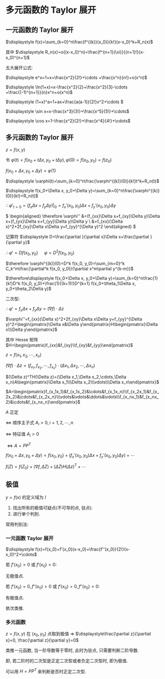 # 多元函数的 Taylor 展开

## 一元函数的 Taylor 展开

$\displaystyle f(x)=\sum_{k=0}^n\frac{f^{(k)}(x_0)}{k!}(x-x_0)^k+R_n(x)$

其中 $\displaystyle R_n(x)=o((x-x_0)^n)=\frac{f^{n+1}(\xi)}{(n+1)!}(x-x_0)^{n+1}$

五大展开公式:

$\displaystyle e^x=1+x+\frac{x^2}{2!}+\cdots +\frac{x^n}{n!}+o(x^n)$

$\displaystyle \ln(1+x)=x-\frac{x^2}{2}+\frac{x^2}{3}-\cdots +\frac{(-1)^{n+1}}{n}x^n+o(x^n)$

$\displaystyle (1+x)^a=1+ax+\frac{a(a-1)}{2!}x^2+\cdots $

$\displaystyle \sin x=x-\frac{x^3}{3!}+\frac{x^5}{5!}+\cdots$

$\displaystyle \cos x=1-\frac{x^2}{2!}+\frac{x^4}{4!}+\cdots$

## 多元函数的 Taylor 展开

$z=f(x,y)$

令 $\varphi(t)=f(x_0+t\Delta x, y_0+t\Delta y), \varphi(0)=f(x_0, y_0)=f(z_0)$

$\displaystyle f(x_0+\Delta x, y_0+\Delta y)=\varphi(1)$

$\displaystyle \varphi(t)=\sum_{k=0}^n\frac{\varphi^{(k)}(0)}{k!}t^k+R_n(t)$

$\displaystyle f(x_0+\Delta x, y_0+\Delta y)=\sum_{k=0}^n\frac{\varphi^{(k)}(0)}{k!}+R_n(t)$

$\therefore \varphi'_{t=0}=(f_x\Delta x+f_y\Delta y)|_0=f_x'(x_0, y_0)\Delta x+f_y'(x_0, y_0)\Delta y$

$
\begin{aligned}
\therefore \varphi''
&=(f_{xx}\Delta x+f_{xy}\Delta y)\Delta x+(f_{yx}\Delta x+f_{yy}\Delta y)\Delta y \\
&=f_{xx}(\Delta x)^2+2f_{xy}\Delta x\Delta y+f_{yy}^(\Delta y)^2
\end{aligned}
$

记算符 $\displaystyle D=\frac{\partial }{\partial x}\Delta x+\frac{\partial }{\partial y}$

$\therefore \varphi'=D f(x_0, y_0)$
$\quad \varphi=D^2 f(x_0, y_0)$

$\therefore \varphi^{(k)}(0)=D^k f(x_0, y_0)=\sum_{m=0}^k C_k^m\frac{\partial^k f(x_0, y_0)}{\partial x^m\partial y^{k-m}}$

$\therefore\displaystyle f(x_0+\Delta x, y_0+\Delta y)=\sum_{k=0}^n\frac{1}{k!}D^k f(x_0, y_0)+\frac{1}{(k+1)!}D^{k+1} f(x_0+\theta_1\Delta x, y_0+\theta_2\Delta y)$

二次型:

$\therefore \varphi'=f_x\Delta x+f_y\Delta y=(\nabla f)\cdot \Delta z$

$\varphi''=f_{xx}(\Delta x)^2+2f_{xy}\Delta x\Delta y+f_{yy}^(\Delta y)^2=\begin{pmatrix}\Delta x&\Delta y\end{pmatrix}H\begin{pmatrix}\Delta x\\\Delta y\end{pmatrix}$

其中 Hesse 矩阵 $H=\begin{pmatrix}f_{xx}&f_{xy}\\f_{xy}&f_{yy}\end{pmatrix}$

$z=f(x_1, x_2, \cdots , x_n)$

$(\nabla f)\cdot \Delta z=(f_{x_1},f_{x_2},\cdots,f_{x_n})\cdot (\Delta x_1,\Delta x_2,\cdots,\Delta x_n)$

$(\Delta z)^TH(\Delta z)=(\Delta x_1,\Delta x_2,\cdots,\Delta x_n)A\begin{pmatrix}\Delta x_1\\\Delta x_2\\\vdots\\\Delta x_n\end{pmatrix}$

$A=\begin{pmatrix}f_{x_1x_1}&f_{x_1x_2}&\cdots&f_{x_1x_n}\\f_{x_2x_1}&f_{x_2x_2}&\cdots&f_{x_2x_n}\\\vdots&\vdots&\ddots&\vdots\\f_{x_nx_1}&f_{x_nx_2}&\cdots&f_{x_nx_n}\end{pmatrix}$

$A$ 正定

$\Leftrightarrow$ 顺序主子式 $A_i>0, i=1,2,\cdots,n$

$\Leftrightarrow$ 特征值 $A_i>0$

$\Leftrightarrow A=PP^T$

$f(x_0+\Delta x, y_0+\Delta y)=f(x_0, y_0)+(f_x'(x_0, y_0)\Delta x+f_y'(x_0, y_0)\Delta y)+\cdots$

$f(Z)=f(Z_0)+\langle \nabla f, \Delta Z\rangle +(\Delta Z) H(\Delta z)^T+\cdots$


## 极值

$y=f(x)$ 的定义域为 $I$

1. 找出所有的极值可疑点(不可导的点, 驻点).
2. 进行单个判别.

常用判别法:

### 一元函数 Taylor 展开

$\displaystyle f(x)=f(x_0)+f'(x_0)(x-x_0)+\frac{f''(x_0)}{2!}(x-x_0)^2+\cdots$

若 $f'(x_0)>0$ 或 $f'(x_0)<0$:

无极值点.

若 $f'(x_0)=0, f''(x_0)>0$ 或 $f'(x_0)=0, f''(x_0)<0$:

有极值点.

依次类推.

### 多元函数

$z=f(x,y)$ 在 $(x_0, y_0)$ 点取到极值 $\Rightarrow$ $\displaystyle\frac{\partial z}{\partial x}=0, \frac{\partial z}{\partial y}=0$

类推一元函数, 当一阶导数等于零时, 此时为驻点, 只需要判断二阶导数.

即, 若二阶时的二次型是正定二次型或者负定二次型时, 即为极值.

可以用 $H=PP^T$ 来判断是否时正定二次型.